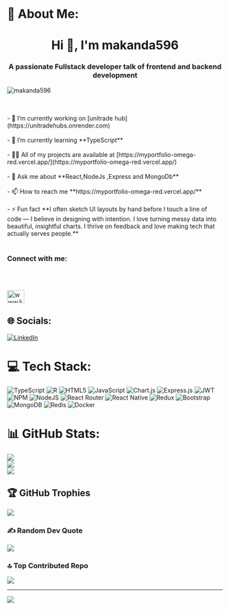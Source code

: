 # 💫 About Me:
<h1 align="center">Hi 👋, I'm makanda596</h1><h3 align="center">A passionate Fullstack developer talk of frontend and backend development</h3><p align="left"> <img src="https://komarev.com/ghpvc/?username=makanda596&label=Profile%20views&color=0e75b6&style=flat" alt="makanda596" /> </p><br><br>- 🔭 I’m currently working on [unitrade hub](https://unitradehubs.onrender.com)<br><br>- 🌱 I’m currently learning **TypeScript**<br><br>- 👨‍💻 All of my projects are available at [https://myportfolio-omega-red.vercel.app/](https://myportfolio-omega-red.vercel.app/)<br><br>- 💬 Ask me about **React,NodeJs ,Express and MongoDb**<br><br>- 📫 How to reach me **https://myportfolio-omega-red.vercel.app/**<br><br>- ⚡ Fun fact **I often sketch UI layouts by hand before I touch a line of code — I believe in designing with intention. I love turning messy data into beautiful, insightful charts. I thrive on feedback and love making tech that actually serves people.**<br><br><h3 align="left">Connect with me:</h3><br><p align="left"><br><a href="https://linkedin.com/in/www.linkedin.com/in/brian-makanda-26ba7424a" target="blank"><img align="center" src="https://raw.githubusercontent.com/rahuldkjain/github-profile-readme-generator/master/src/images/icons/Social/linked-in-alt.svg" alt="www.linkedin.com/in/brian-makanda-26ba7424a" height="30" width="40" /></a><br></p>


## 🌐 Socials:
[![LinkedIn](https://img.shields.io/badge/LinkedIn-%230077B5.svg?logo=linkedin&logoColor=white)](https://linkedin.com/in/www.linkedin.com/in/brian-makanda-26ba7424a) 

# 💻 Tech Stack:
![TypeScript](https://img.shields.io/badge/typescript-%23007ACC.svg?style=for-the-badge&logo=typescript&logoColor=white) ![R](https://img.shields.io/badge/r-%23276DC3.svg?style=for-the-badge&logo=r&logoColor=white) ![HTML5](https://img.shields.io/badge/html5-%23E34F26.svg?style=for-the-badge&logo=html5&logoColor=white) ![JavaScript](https://img.shields.io/badge/javascript-%23323330.svg?style=for-the-badge&logo=javascript&logoColor=%23F7DF1E) ![Chart.js](https://img.shields.io/badge/chart.js-F5788D.svg?style=for-the-badge&logo=chart.js&logoColor=white) ![Express.js](https://img.shields.io/badge/express.js-%23404d59.svg?style=for-the-badge&logo=express&logoColor=%2361DAFB) ![JWT](https://img.shields.io/badge/JWT-black?style=for-the-badge&logo=JSON%20web%20tokens) ![NPM](https://img.shields.io/badge/NPM-%23CB3837.svg?style=for-the-badge&logo=npm&logoColor=white) ![NodeJS](https://img.shields.io/badge/node.js-6DA55F?style=for-the-badge&logo=node.js&logoColor=white) ![React Router](https://img.shields.io/badge/React_Router-CA4245?style=for-the-badge&logo=react-router&logoColor=white) ![React Native](https://img.shields.io/badge/react_native-%2320232a.svg?style=for-the-badge&logo=react&logoColor=%2361DAFB) ![Redux](https://img.shields.io/badge/redux-%23593d88.svg?style=for-the-badge&logo=redux&logoColor=white) ![Bootstrap](https://img.shields.io/badge/bootstrap-%238511FA.svg?style=for-the-badge&logo=bootstrap&logoColor=white) ![MongoDB](https://img.shields.io/badge/MongoDB-%234ea94b.svg?style=for-the-badge&logo=mongodb&logoColor=white) ![Redis](https://img.shields.io/badge/redis-%23DD0031.svg?style=for-the-badge&logo=redis&logoColor=white) ![Docker](https://img.shields.io/badge/docker-%230db7ed.svg?style=for-the-badge&logo=docker&logoColor=white)
# 📊 GitHub Stats:
![](https://github-readme-stats.vercel.app/api?username=makanda596&theme=dark&hide_border=false&include_all_commits=false&count_private=false)<br/>
![](https://nirzak-streak-stats.vercel.app/?user=makanda596&theme=dark&hide_border=false)<br/>
![](https://github-readme-stats.vercel.app/api/top-langs/?username=makanda596&theme=dark&hide_border=false&include_all_commits=false&count_private=false&layout=compact)

## 🏆 GitHub Trophies
![](https://github-profile-trophy.vercel.app/?username=makanda596&theme=radical&no-frame=false&no-bg=true&margin-w=4)

### ✍️ Random Dev Quote
![](https://quotes-github-readme.vercel.app/api?type=horizontal&theme=radical)

### 🔝 Top Contributed Repo
![](https://github-contributor-stats.vercel.app/api?username=makanda596&limit=5&theme=dark&combine_all_yearly_contributions=true)

---
[![](https://visitcount.itsvg.in/api?id=makanda596&icon=0&color=0)](https://visitcount.itsvg.in)

<!-- Proudly created with GPRM ( https://gprm.itsvg.in ) -->
